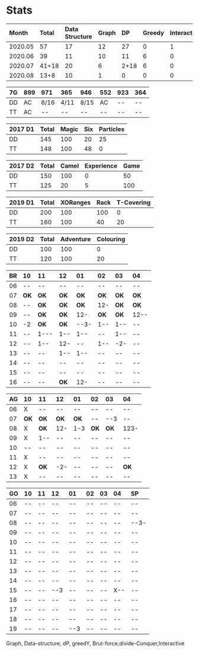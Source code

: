 # Stats

| Month | Total | Data Structure | Graph | DP | Greedy | Interactive | Misc |
| :--- | :--- | :--- | :--- | :--- | :--- | :--- | :--- |
| 2020.05 | 57 | 17 | 12 | 27 | 0 | 1 | 0 |
| 2020.06 | 39 | 11 | 10 | 11 | 6 | 0 | 1 |
| 2020.07 | 41+18 | 20 | 6 | 2+18 | 6 | 0 | 7 |
| 2020.08 | 13+8 | 10 | 1 | 0 | 0 | 0 | 2+8 |

| 7G | 899 | 971 | 365 | 946 | 552 | 923 | 364 |
| :--- | :--- | :--- | :--- | :--- | :--- | :--- | :--- |
| DD | AC | 8/16 | 4/11 | 8/15 | AC | -- | -- |
| TT | AC | -- | -- | -- | -- | -- | -- |

| 2017 D1 | Total | Magic | Six | Particles |
| :--- | :--- | :--- | :--- | :--- |
| DD | 145 | 100 | 20 | 25 |
| TT | 148 | 100 | 48 | 0 |

| 2017 D2 | Total | Camel | Experience | Game |
| :--- | :--- | :--- | :--- | :--- |
| DD | 150 | 100 | 0 | 50 |
| TT | 125 | 20 | 5 | 100 |

| 2019 D1 | Total | XORanges | Rack | T-Covering |
| :--- | :--- | :--- | :--- | :--- |
| DD | 200 | 100 | 100 | 0 |
| TT | 160 | 100 | 40 | 20 |

| 2019 D2 | Total | Adventure | Colouring |
| :--- | :--- | :--- | :--- |
| DD | 100 | 100 | 0 |
| TT | 120 | 100 | 20 |

| BR | 10 | 11 | 12 | 01 | 02 | 03 | 04 |
| :--- | :--- | :--- | :--- | :--- | :--- | :--- | :--- |
| 06 | -- | -- | -- | -- | -- | -- | -- |
| 07 | **OK** | **OK** | **OK** | **OK** | **OK** | **OK** | **OK** |
| 08 | -- | **OK** | **OK** | **OK** | 12- | **OK** | **OK** |
| 09 | -- | **OK** | **OK** | 12- | **OK** | **OK** | 12-- |
| 10 | -2 | **OK** | **OK** | --3- | 1-- | 1-- | -- |
| 11 | -- | 1--- | 1-- | 1-- | -- | 1-- | -- |
| 12 | -- | 1-- | 12- | -- | 1-- | -2- | -- |
| 13 | -- | -- | 1-- | 1-- | -- | -- | -- |
| 14 | -- | -- | -- | -- | -- | -- | -- |
| 15 | -- | -- | -- | -- | -- | -- | -- |
| 16 | -- | -- | **OK** | 12- | -- | -- | -- |

| AG | 10 | 11 | 12 | 01 | 02 | 03 | 04 |
| :--- | :--- | :--- | :--- | :--- | :--- | :--- | :--- |
| 06 | X | -- | -- | -- | -- | -- | -- |
| 07 | **OK** | **OK** | **OK** | **OK** | -- | --3 | -- |
| 08 | X | **OK** | 12- | 1-3 | **OK** | **OK** | 123- |
| 09 | X | 1-- | -- | -- | -- | -- | -- |
| 10 | -- | -- | -- | -- | -- | -- | -- |
| 11 | X | -- | -- | -- | -- | -- | -- |
| 12 | X | **OK** | -2- | -- | -- | -- | **OK** |
| 13 | X | -- | -- | -- | -- | -- | -- |

| GO | 10 | 11 | 12 | 01 | 02 | 03 | 04 | SP |
| :--- | :--- | :--- | :--- | :--- | :--- | :--- | :--- | :--- |
| 06 | -- | -- | -- | -- | -- | -- | -- | -- |
| 07 | -- | -- | -- | -- | -- | -- | -- | -- |
| 08 | -- | -- | -- | -- | -- | -- | -- | --3- |
| 09 | -- | -- | -- | -- | -- | -- | -- | -- |
| 10 | -- | -- | -- | -- | -- | -- | -- | -- |
| 11 | -- | -- | -- | -- | -- | -- | -- | -- |
| 12 | -- | -- | -- | -- | -- | -- | -- | -- |
| 13 | -- | -- | -- | -- | -- | -- | -- | -- |
| 14 | -- | -- | -- | -- | -- | -- | -- | -- |
| 15 | -- | -- | --3 | -- | -- | -- | X-- | -- |
| 16 | -- | -- | -- | -- | -- | -- | -- | -- |
| 17 | -- | -- | -- | -- | -- | -- | -- | -- |
| 18 | -- | -- | -- | -- | -- | -- | -- | -- |
| 19 | -- | -- | -- | --3 | -- | -- | -- | -- |

Graph, Data-structure, dP, greedY, Brut-force,divide-Conquer,Interactive

